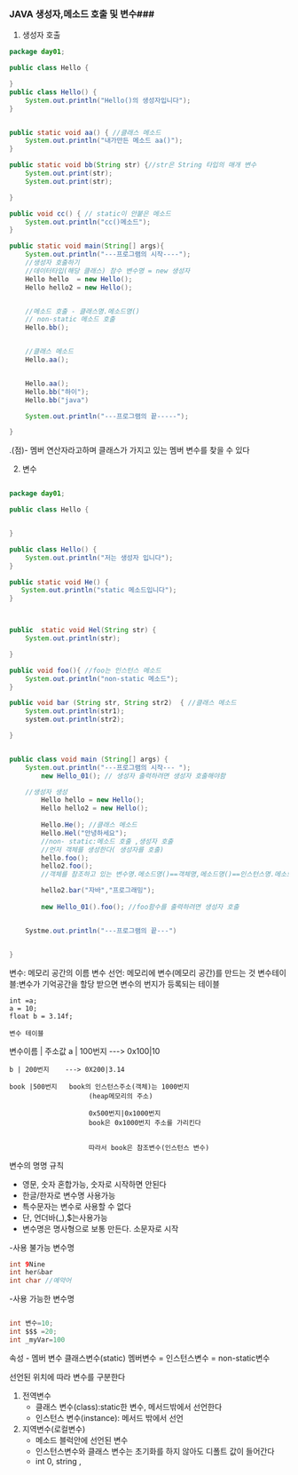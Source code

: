 ### JAVA 생성자,메소드 호출 및 변수###

1. 생성자 호출


```java   
package day01;

public class Hello {

}
public class Hello() {
    System.out.println("Hello()의 생성자입니다");
}


public static void aa() { //클래스 메소드
    System.out.println("내가만든 메소드 aa()");
}

public static void bb(String str) {//str은 String 타입의 매개 변수
    System.out.print(str);
    System.out.print(str);

}

public void cc() { // static이 안붙은 메소드
    System.out.println("cc()메소드"); 
}

public static void main(String[] args){
    System.out.println("---프로그램의 시작----");
    //생성자 호출하기
    //데이터타입(해당 클래스) 참수 변수명 = new 생성자
    Hello hello  = new Hello();
    Hello hello2 = new Hello();


    //메소드 호출 - 클래스명.메소드명()
    // non-static 메소드 호출
    Hello.bb(); 


    //클래스 메소드
    Hello.aa(); 


    Hello.aa();
    Hello.bb("하이");
    Hello.bb("java")

    System.out.println("---프로그램의 끝-----");

}
```

.(점)- 멤버 연산자라고하며 클래스가 가지고 있는 멤버 변수를 찾을 수 있다


2. 변수 




```java

package day01;

public class Hello {


}

public class Hello() {
    System.out.println("저는 생성자 입니다");
}

public static void He() {
   System.out.println("static 메소드입니다"); 
}



public  static void Hel(String str) {
    System.out.println(str);    

}

public void foo(){ //foo는 인스턴스 메소드
    System.out.println("non-static 메소드");
}

public void bar (String str, String str2)  { //클래스 메소드
    System.out.println(str1);
    system.out.println(str2);

}


public class void main (String[] args) {
    System.out.println("---프로그램의 시작--- ");
        new Hello_01(); // 생성자 출력하려면 생성자 호출해야함

    //생성자 생성
        Hello hello = new Hello();
        Hello hello2 = new Hello();
    
        Hello.He(); //클래스 메소드
        Hello.Hel("안녕하세요");
        //non- static:메소드 호출 ,생성자 호출
        //먼저 객체를 생성한다( 생성자를 호출)
        hello.foo();
        hello2.foo();
        //객체를 참조하고 있는 변수명.메소드명()==객체명,메소드명()==인스턴스명.메소드명()

        hello2.bar("자바","프로그래밍");
    
        new Hello_01().foo(); //foo함수를 출력하려면 생성자 호출


    Systme.out.println("---프로그램의 끝---")


}

```

변수: 메모리 공간의 이름
변수 선언: 메모리에 변수(메모리 공간)를 만드는 것
변수테이블:변수가 기억공간을 할당 받으면 변수의 번지가 등록되는 테이블 
```
int =a;
a = 10;
float b = 3.14f;
```

    변수 테이블

변수이름 | 주소값
    a | 100번지    ---> 0x100|10

    b | 200번지    ---> 0X200|3.14

    book |500번지   book의 인스턴스주소(객체)는 1000번지
                        (heap메모리의 주소)
    
                        0x500번지|0x1000번지
                        book은 0x1000번지 주소를 가리킨다

                        
                        따라서 book은 참조변수(인스턴스 변수)
 


변수의 명명 규칙
- 영문, 숫자 혼합가능, 숫자로 시작하면 안된다
- 한글/한자로 변수명 사용가능
- 특수문자는 변수로 사용할 수 없다
- 단, 언더바(_),$는사용가능
- 변수명은 명사형으로 보통 만든다. 소문자로 시작

-사용 불가능 변수명
```java
int 9Nine
int her&bar
int char //예약어

```

-사용 가능한 변수명
```java

int 변수=10;
int $$$ =20;
int _myVar=100
```



속성 - 멤버 변수
클래스변수(static)
멤버변수 = 인스턴스변수 = non-static변수


선언된 위치에 따라 변수를 구분한다
1. 전역변수
   - 클래스 변수(class):static한 변수, 메서드밖에서 선언한다
   - 인스턴스 변수(instance): 메서드 밖에서 선언 
2. 지역변수(로컬변수)
   - 메소드 블럭안에 선언된 변수
   - 인스턴스변수와 클래스 변수는 초기화를 하지 않아도 디폴트 값이 들어간다
   - int 0, string  , 



